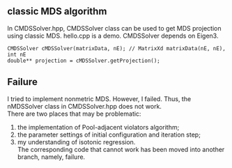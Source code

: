 ## classic MDS algorithm

In CMDSSolver.hpp, CMDSSolver class can be used to get MDS projection using classic MDS. hello.cpp is a demo. CMDSSolver depends on Eigen3.

```
CMDSSolver cMDSSolver(matrixData, nE); // MatrixXd matrixData(nE, nE), int nE
double** projection = cMDSSolver.getProjection();
```

## Failure

I tried to implement nonmetric MDS. However, I failed. Thus, the nMDSSolver class in CMDSSolver.hpp does not work.  
There are two places that may be problematic:
1. the implementation of Pool-adjacent violators algorithm;
2. the parameter settings of initial configuration and iteration step;
3. my understanding of isotonic regression.  
The corresponding code that cannot work has been moved into another branch, namely, failure.